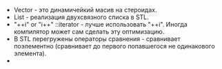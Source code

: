 * Vector - это динамичейкий масив на стероидах.
* List - реализация двухсвязного списка в STL.
* "++i" or "i++" ::iterator - лучше использовать "++i". Иногда компилятор может сам сделать эту оптимизацию.
* В STL перегружены операторы сравнения - сравнивает поэлементно (сравнивает до первого попавшегося не одинакового элемента).
* 
